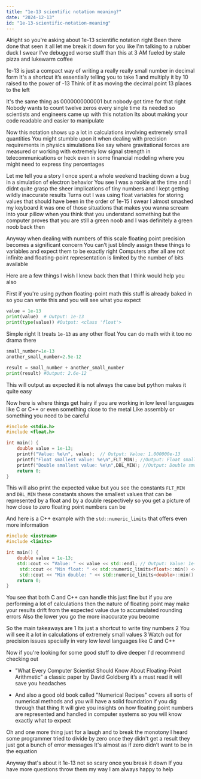 ```yaml
---
title: "1e-13 scientific notation meaning?"
date: "2024-12-13"
id: "1e-13-scientific-notation-meaning"
---
```


Alright so you're asking about 1e-13 scientific notation right Been there done that seen it all let me break it down for you like I'm talking to a rubber duck I swear I’ve debugged worse stuff than this at 3 AM fueled by stale pizza and lukewarm coffee

1e-13 is just a compact way of writing a really really small number in decimal form It's a shortcut it’s essentially telling you to take 1 and multiply it by 10 raised to the power of -13 Think of it as moving the decimal point 13 places to the left

It's the same thing as 0000000000001 but nobody got time for that right Nobody wants to count twelve zeros every single time its needed so scientists and engineers came up with this notation Its about making your code readable and easier to manipulate

Now this notation shows up a lot in calculations involving extremely small quantities You might stumble upon it when dealing with precision requirements in physics simulations like say where gravitational forces are measured or working with extremely low signal strength in telecommunications or heck even in some financial modeling where you might need to express tiny percentages

Let me tell you a story I once spent a whole weekend tracking down a bug in a simulation of electron behavior You see I was a rookie at the time and I didnt quite grasp the sheer implications of tiny numbers and I kept getting wildly inaccurate results Turns out I was using float variables for storing values that should have been in the order of 1e-15 I swear I almost smashed my keyboard it was one of those situations that makes you wanna scream into your pillow when you think that you understand something but the computer proves that you are still a green noob and I was definitely a green noob back then

Anyway when dealing with numbers of this scale floating point precision becomes a significant concern You can’t just blindly assign these things to variables and expect them to be exactly right Computers after all are not infinite and floating-point representation is limited by the number of bits available

Here are a few things I wish I knew back then that I think would help you also

First if you're using python floating-point math this stuff is already baked in so you can write this and you will see what you expect

```python
value = 1e-13
print(value)  # Output: 1e-13
print(type(value)) #Output: <class 'float'>
```
Simple right It treats `1e-13` as any other float You can do math with it too no drama there

```python
small_number=1e-13
another_small_number=2.5e-12

result = small_number + another_small_number
print(result) #Output: 2.6e-12
```
This will output as expected it is not always the case but python makes it quite easy

Now here is where things get hairy if you are working in low level languages like C or C++ or even something close to the metal Like assembly or something you need to be careful

```c
#include <stdio.h>
#include <float.h>

int main() {
    double value = 1e-13;
    printf("Value: %e\n", value);  // Output: Value: 1.000000e-13
    printf("Float smallest value: %e\n",FLT_MIN); //Output: Float smallest value: 1.175494e-38
    printf("Double smallest value: %e\n",DBL_MIN); //Output: Double smallest value: 2.225074e-308
    return 0;
}
```
This will also print the expected value but you see the constants `FLT_MIN` and `DBL_MIN` these constants shows the smallest values that can be represented by a float and by a double respectively so you get a picture of how close to zero floating point numbers can be

And here is a C++ example with the `std::numeric_limits` that offers even more information

```cpp
#include <iostream>
#include <limits>

int main() {
    double value = 1e-13;
    std::cout << "Value: " << value << std::endl; // Output: Value: 1e-13
     std::cout << "Min float: " << std::numeric_limits<float>::min() << std::endl; //Output: Min float: 1.17549e-38
     std::cout << "Min double: " << std::numeric_limits<double>::min() << std::endl; //Output: Min double: 2.22507e-308
    return 0;
}
```

You see that both C and C++ can handle this just fine but if you are performing a lot of calculations then the nature of floating point may make your results drift from the expected value due to accumulated rounding errors Also the lower you go the more inaccurate you become

So the main takeaways are
1 Its just a shortcut to write tiny numbers
2 You will see it a lot in calculations of extremely small values
3 Watch out for precision issues specially in very low level languages like C and C++

Now if you're looking for some good stuff to dive deeper I'd recommend checking out
*   "What Every Computer Scientist Should Know About Floating-Point Arithmetic" a classic paper by David Goldberg it’s a must read it will save you headaches

*   And also a good old book called "Numerical Recipes" covers all sorts of numerical methods and you will have a solid foundation if you dig through that thing It will give you insights on how floating point numbers are represented and handled in computer systems so you will know exactly what to expect

Oh and one more thing just for a laugh and to break the monotony I heard some programmer tried to divide by zero once they didn't get a result they just got a bunch of error messages It's almost as if zero didn’t want to be in the equation

Anyway that's about it 1e-13 not so scary once you break it down If you have more questions throw them my way I am always happy to help
